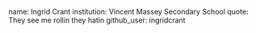 name: Ingrid Crant
institution: Vincent Massey Secondary School
quote: They see me rollin they hatin
github_user: ingridcrant
